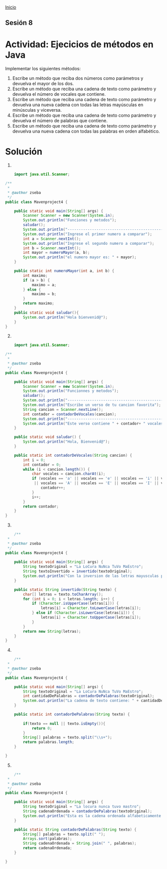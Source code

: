 <!-- No borrar o modificar -->
[Inicio](./index.md)

## Sesión 8 


# Actividad: Ejecicios de métodos en Java
Implementar los siguientes métodos:

1. Escribe un método que reciba dos números como parámetros y devuelva el mayor de los dos.
2. Escribe un método que reciba una cadena de texto como parámetro y devuelva el número de vocales que contiene.
3. Escribe un método que reciba una cadena de texto como parámetro y devuelva una nueva cadena con todas las letras mayúsculas en minúsculas y viceversa.
4. Escribe un método que reciba una cadena de texto como parámetro y devuelva el número de palabras que contiene.
5. Escribe un método que reciba una cadena de texto como parámetro y devuelva una nueva cadena con todas las palabras en orden alfabético.

# Solución
1. 

```java
    import java.util.Scanner;

/**
 *
 * @author zseba
 */
public class Mavenproject4 {

    public static void main(String[] args) {
        Scanner Scanner = new Scanner(System.in);
        System.out.println("Funciones y metodos");
        saludar();
        System.out.println("--------------------------------------------------");
        System.out.println("Ingrese el primer numero a comparar");
        int a = Scanner.nextInt();
        System.out.println("Ingrese el segundo numero a comparar");
        int b = Scanner.nextInt();
        int mayor = numeroMayor(a, b);
        System.out.println("el numero mayor es: " + mayor);
    }

    public static int numeroMayor(int a, int b) {
        int maximo;
        if (a > b) {
            maximo = a;
        } else {
            maximo = b;
        }
        return maximo;
    }
    public static void saludar(){
        System.out.println("Hola bienvenid@");
    }
}

```
2. 

```java
    import java.util.Scanner;

/**
 *
 * @author zseba
 */
public class Mavenproject4 {

    public static void main(String[] args) {
        Scanner Scanner = new Scanner(System.in);
        System.out.println("Funcionnes y metodos");
        saludar();
        System.out.println("---------------------------------------------------");
        System.out.println("Escribe un verso de tu cancion favorita");
        String cancion = Scanner.nextLine();
        int contador = contadorDeVocales(cancion);
        System.out.println("--------------------------------------------------");
        System.out.println("Este verso contiene " + contador+ " vocales" );
    }

    public static void saludar() {
        System.out.println("Hola, Bienvenid@");
    }

    public static int contadorDeVocales(String cancion) {
        int i = 0;
        int contador = 0;
        while (i < cancion.length()) {
            char vocales = cancion.charAt(i);
            if (vocales == 'a' || vocales == 'e' || vocales == 'i' || vocales == 'o' || vocales == 'u'
             || vocales == 'A' || vocales == 'E' || vocales == 'I' || vocales == 'O' || vocales == 'U') {
                contador++;
            }
            i++;
        }
        return contador;
    }
}

```
3. 

```java
    /**
 *
 * @author zseba
 */
public class Mavenproject4 {
    
    public static void main(String[] args) {
        String textoOriginal = "La LoCura NuNca TuVo MaEstro";
        String textoInvertido = invertido(textoOriginal);
        System.out.println("Con la inversion de las letras mayusculas por las minusculas quedaria así: " + textoInvertido);
    }

    public static String invertido(String texto) {
        char[] letras = texto.toCharArray();
        for (int i = 0; i < letras.length; i++) {
            if (Character.isUpperCase(letras[i])) {
                letras[i] = Character.toLowerCase(letras[i]);
            } else if (Character.isLowerCase(letras[i])) {
                letras[i] = Character.toUpperCase(letras[i]);
            }
        }
        return new String(letras);
    }
}

```
4. 

```java
    /**
 *
 * @author zseba
 */
public class Mavenproject4 {

    public static void main(String[] args) {
        String textoOriginal = "La LoCura NuNca TuVo MaEstro";
        int cantidadDePalabras = contadorDePalabras(textoOriginal);
        System.out.println("La cadena de texto contiene: " + cantidadDePalabras + " palabras.");
    }

    public static int contadorDePalabras(String texto) {
        
        if(texto == null || texto.isEmpty()){
            return 0;
        }
        String[] palabras = texto.split("\\s+");
        return palabras.length;
    }

}

```
5. 

```java
    /**
 *
 * @author zseba
 */
public class Mavenproject4 {

    public static void main(String[] args) {
        String textoOriginal = "La locura nunca tuvo mastro";
        String cadenaOrdenada = contadorDePalabras(textoOriginal);
        System.out.println("Esta es la cadena ordenada alfabeticamente: " + cadenaOrdenada);
    }

    public static String contadorDePalabras(String texto) {
        String[] palabras = texto.split(" ");
        Arrays.sort(palabras);
        String cadenaOrdenada = String.join(" ", palabras);
        return cadenaOrdenada;
    }

}

```